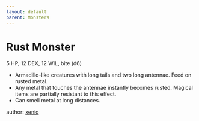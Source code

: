 ```yaml
---
layout: default
parent: Monsters
---
```


# Rust Monster
5 HP, 12 DEX, 12 WIL, bite (d6)

- Armadillo-like creatures with long tails and two long antennae. Feed on rusted metal.
- Any metal that touches the antennae instantly becomes rusted. Magical items are partially resistant to this effect.
- Can smell metal at long distances.

author: [xenio](https://xenioinabottle.blogspot.com/2021/02/classic-monsters-for-cairnito-part-1.html)
